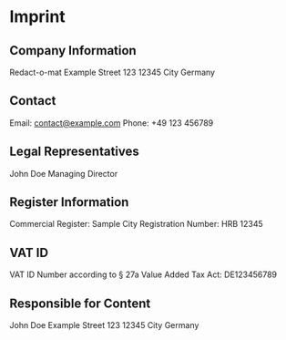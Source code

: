 # Imprint

## Company Information
Redact-o-mat
Example Street 123
12345 City
Germany

## Contact
Email: contact@example.com
Phone: +49 123 456789

## Legal Representatives
John Doe
Managing Director

## Register Information
Commercial Register: Sample City
Registration Number: HRB 12345

## VAT ID
VAT ID Number according to § 27a Value Added Tax Act: DE123456789

## Responsible for Content
John Doe
Example Street 123
12345 City
Germany 